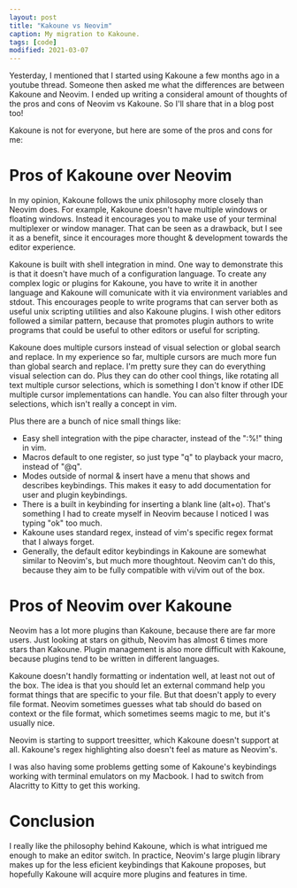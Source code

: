 ```yaml
---
layout: post
title: "Kakoune vs Neovim"
caption: My migration to Kakoune.
tags: [code]
modified: 2021-03-07
---
```


Yesterday, I mentioned that I started using Kakoune a few months ago in a
youtube thread. Someone then asked me what the differences are between Kakoune
and Neovim. I ended up writing a consideral amount of thoughts of the pros and
cons of Neovim vs Kakoune. So I'll share that in a blog post too!

Kakoune is not for everyone, but here are some of the pros and cons for me:

# Pros of Kakoune over Neovim
In my opinion, Kakoune follows the unix philosophy more closely than Neovim
does. For example, Kakoune doesn't have multiple windows or floating windows.
Instead it encourages you to make use of your terminal multiplexer or window
manager. That can be seen as a drawback, but I see it as a benefit, since it
encourages more thought & development towards the editor experience.

Kakoune is built with shell integration in mind. One way to demonstrate this is
that it doesn't have much of a configuration language. To create any complex
logic or plugins for Kakoune, you have to write it in another language and
Kakoune will comunicate with it via environment variables and stdout. This
encourages people to write programs that can server both as useful unix
scripting utilities and also Kakoune plugins. I wish other editors followed a
similar pattern, because that promotes plugin authors to write programs that
could be useful to other editors or useful for scripting.

Kakoune does multiple cursors instead of visual selection or global search and
replace. In my experience so far, multiple cursors are much more fun than
global search and replace. I'm pretty sure they can do everything visual
selection can do. Plus they can do other cool things, like rotating all text
multiple cursor selections, which is something I don't know if other IDE
multiple cursor implementations can handle. You can also filter through your
selections, which isn't really a concept in vim.

Plus there are a bunch of nice small things like:
- Easy shell integration with the pipe character, instead of the ":%!" thing in vim.
- Macros default to one register, so just type "q" to playback your macro, instead of "@q".
- Modes outside of normal & insert have a menu that shows and describes keybindings. This makes it easy to add documentation for user and plugin keybindings.
- There is a built in keybinding for inserting a blank line (alt+o). That's something I had to create myself in Neovim because I noticed I was typing "o<esc>k" too much.
- Kakoune uses standard regex, instead of vim's specific regex format that I always forget.
- Generally, the default editor keybindings in Kakoune are somewhat similar to Neovim's, but much more thoughtout. Neovim can't do this, because they aim to be fully compatible with vi/vim out of the box.

# Pros of Neovim over Kakoune
Neovim has a lot more plugins than Kakoune, because there are far more users.
Just looking at stars on github, Neovim has almost 6 times more stars than
Kakoune. Plugin management is also more difficult with Kakoune, because plugins
tend to be written in different languages.

Kakoune doesn't handly formatting or indentation well, at least not out of the
box. The idea is that you should let an external command help you format things
that are specific to your file. But that doesn't apply to every file format.
Neovim sometimes guesses what tab should do based on context or the file
format, which sometimes seems magic to me, but it's usually nice.

Neovim is starting to support treesitter, which Kakoune doesn't support at all.
Kakoune's regex highlighting also doesn't feel as mature as Neovim's.

I was also having some problems getting some of Kakoune's keybindings working
with terminal emulators on my Macbook. I had to switch from Alacritty to Kitty
to get this working.

# Conclusion
I really like the philosophy behind Kakoune, which is what intrigued me enough to make
an editor switch. In practice, Neovim's large plugin library makes up for the
less eficient keybindings that Kakoune proposes, but hopefully Kakoune will
acquire more plugins and features in time.

